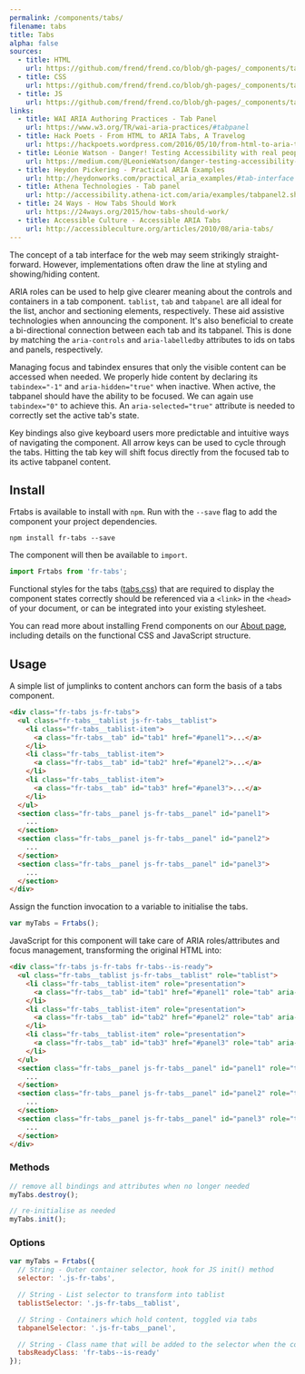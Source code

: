 ```yaml
---
permalink: /components/tabs/
filename: tabs
title: Tabs
alpha: false
sources:
  - title: HTML
    url: https://github.com/frend/frend.co/blob/gh-pages/_components/tabs/tabs.html
  - title: CSS
    url: https://github.com/frend/frend.co/blob/gh-pages/_components/tabs/tabs.css
  - title: JS
    url: https://github.com/frend/frend.co/blob/gh-pages/_components/tabs/tabs.js
links:
  - title: WAI ARIA Authoring Practices - Tab Panel
    url: https://www.w3.org/TR/wai-aria-practices/#tabpanel
  - title: Hack Poets - From HTML to ARIA Tabs, A Travelog
    url: https://hackpoets.wordpress.com/2016/05/10/from-html-to-aria-tabs-a-travelog/
  - title: Léonie Watson - Danger! Testing Accessibility with real people
    url: https://medium.com/@LeonieWatson/danger-testing-accessibility-with-real-people-4515f72db648
  - title: Heydon Pickering - Practical ARIA Examples
    url: http://heydonworks.com/practical_aria_examples/#tab-interface
  - title: Athena Technologies - Tab panel
    url: http://accessibility.athena-ict.com/aria/examples/tabpanel2.shtml
  - title: 24 Ways - How Tabs Should Work
    url: https://24ways.org/2015/how-tabs-should-work/
  - title: Accessible Culture - Accessible ARIA Tabs
    url: http://accessibleculture.org/articles/2010/08/aria-tabs/
---
```


The concept of a tab interface for the web may seem strikingly straight-forward. However, implementations often draw the line at styling and showing/hiding content.

ARIA roles can be used to help give clearer meaning about the controls and containers in a tab component. `tablist`, `tab` and `tabpanel` are all ideal for the list, anchor and sectioning elements, respectively. These aid assistive technologies when announcing the component. It's also beneficial to create a bi-directional connection between each tab and its tabpanel. This is done by matching the `aria-controls` and `aria-labelledby` attributes to ids on tabs and panels, respectively.

Managing focus and tabindex ensures that only the visible content can be accessed when needed. We properly hide content by declaring its `tabindex="-1"` and `aria-hidden="true"` when inactive. When active, the tabpanel should have the ability to be focused. We can again use `tabindex="0"` to achieve this. An `aria-selected="true"` attribute is needed to correctly set the active tab's state.

Key bindings also give keyboard users more predictable and intuitive ways of navigating the component. All arrow keys can be used to cycle through the tabs. Hitting the tab key will shift focus directly from the focused tab to its active tabpanel content.

## Install

Frtabs is available to install with `npm`. Run with the `--save` flag to add the component your project dependencies.

~~~
npm install fr-tabs --save
~~~

The component will then be available to `import`.

~~~ js
import Frtabs from 'fr-tabs';
~~~

Functional styles for the tabs ([tabs.css](https://raw.githubusercontent.com/frend/frend.co/gh-pages/_components/tabs/tabs.css)) that are required to display the component states correctly should be referenced via a `<link>` in the `<head>` of your document, or can be integrated into your existing stylesheet.

You can read more about installing Frend components on our [About page](http://frend.co/about/), including details on the functional CSS and JavaScript structure.

## Usage

A simple list of jumplinks to content anchors can form the basis of a tabs component.

~~~ html
<div class="fr-tabs js-fr-tabs">
  <ul class="fr-tabs__tablist js-fr-tabs__tablist">
    <li class="fr-tabs__tablist-item">
      <a class="fr-tabs__tab" id="tab1" href="#panel1">...</a>
    </li>
    <li class="fr-tabs__tablist-item">
      <a class="fr-tabs__tab" id="tab2" href="#panel2">...</a>
    </li>
    <li class="fr-tabs__tablist-item">
      <a class="fr-tabs__tab" id="tab3" href="#panel3">...</a>
    </li>
  </ul>
  <section class="fr-tabs__panel js-fr-tabs__panel" id="panel1">
    ...
  </section>
  <section class="fr-tabs__panel js-fr-tabs__panel" id="panel2">
    ...
  </section>
  <section class="fr-tabs__panel js-fr-tabs__panel" id="panel3">
    ...
  </section>
</div>
~~~

Assign the function invocation to a variable to initialise the tabs.

~~~ js
var myTabs = Frtabs();
~~~

JavaScript for this component will take care of ARIA roles/attributes and focus management, transforming the original HTML into:

~~~ html
<div class="fr-tabs js-fr-tabs fr-tabs--is-ready">
  <ul class="fr-tabs__tablist js-fr-tabs__tablist" role="tablist">
    <li class="fr-tabs__tablist-item" role="presentation">
      <a class="fr-tabs__tab" id="tab1" href="#panel1" role="tab" aria-controls="panel1" tabindex="0" aria-selected="true">...</a>
    </li>
    <li class="fr-tabs__tablist-item" role="presentation">
      <a class="fr-tabs__tab" id="tab2" href="#panel2" role="tab" aria-controls="panel2" tabindex="-1">...</a>
    </li>
    <li class="fr-tabs__tablist-item" role="presentation">
      <a class="fr-tabs__tab" id="tab3" href="#panel3" role="tab" aria-controls="panel3" tabindex="-1">...</a>
    </li>
  </ul>
  <section class="fr-tabs__panel js-fr-tabs__panel" id="panel1" role="tabpanel" aria-labelledby="tab1" tabindex="0">
    ...
  </section>
  <section class="fr-tabs__panel js-fr-tabs__panel" id="panel2" role="tabpanel" aria-labelledby="tab2" tabindex="0" aria-hidden="true">
    ...
  </section>
  <section class="fr-tabs__panel js-fr-tabs__panel" id="panel3" role="tabpanel" aria-labelledby="tab3" tabindex="0" aria-hidden="true">
    ...
  </section>
</div>
~~~

### Methods

~~~ js
// remove all bindings and attributes when no longer needed
myTabs.destroy();

// re-initialise as needed
myTabs.init();
~~~

### Options

~~~ js
var myTabs = Frtabs({
  // String - Outer container selector, hook for JS init() method
  selector: '.js-fr-tabs',

  // String - List selector to transform into tablist
  tablistSelector: '.js-fr-tabs__tablist',

  // String - Containers which hold content, toggled via tabs
  tabpanelSelector: '.js-fr-tabs__panel',

  // String - Class name that will be added to the selector when the component has been initialised
  tabsReadyClass: 'fr-tabs--is-ready'
});
~~~